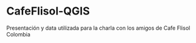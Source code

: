# CafeFlisol-QGIS
Presentación y data utilizada para la charla con los amigos de Cafe Flisol Colombia
